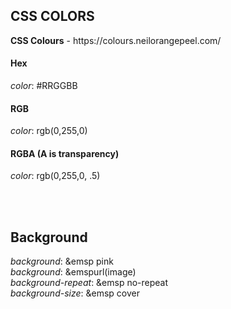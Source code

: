 <h2>CSS COLORS</h2>
<strong>CSS Colours</strong> - https://colours.neilorangepeel.com/
<br>
<h4>Hex</h4>
<p>
  <em>color</em>: #RRGGBB
</p>
<h4>RGB</h4>
<p>
  <em>color</em>: rgb(0,255,0)
</p>
<h4>RGBA (A is transparency)</h4>
<p>
  <em>color</em>: rgb(0,255,0, .5)
</p>
<br>
<br>
<h2>Background</h2>
<em>background</em>: &emsp pink<br>
<em>background</em>:  &emspurl(image)<br>
<em>background-repeat</em>: &emsp no-repeat <br>
<em>background-size</em>: &emsp cover <br>

